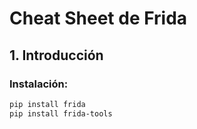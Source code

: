 # Cheat Sheet de Frida

## 1. Introducción

### Instalación:
```sh
pip install frida
pip install frida-tools
